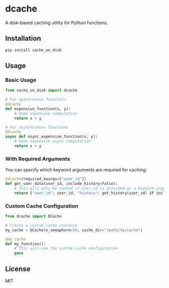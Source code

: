 # dcache

A disk-based caching utility for Python functions.

## Installation

```bash
pip install cache_on_disk
```

## Usage

### Basic Usage

```python
from cache_on_disk import dcache

# For synchronous functions
@dcache
def expensive_function(x, y):
    # Some expensive computation
    return x + y

# For asynchronous functions
@dcache
async def async_expensive_function(x, y):
    # Some expensive async computation
    return x + y
```

### With Required Arguments

You can specify which keyword arguments are required for caching:

```python
@dcache(required_kwargs=["user_id"])
def get_user_data(user_id, include_history=False):
    # This will only be cached if user_id is provided as a keyword argument
    return {"user_id": user_id, "history": get_history(user_id) if include_history else None}
```

### Custom Cache Configuration

```python
from dcache import DCache

# Create a custom cache instance
my_cache = DCache(n_semaphore=50, cache_dir="/path/to/cache")

@my_cache
def my_function():
    # This will use the custom cache configuration
    pass
```

## License

MIT